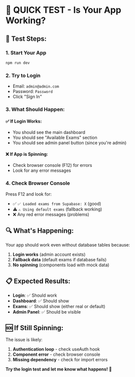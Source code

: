 # 🧪 QUICK TEST - Is Your App Working?

## 🚀 Test Steps:

### 1. **Start Your App**
```bash
npm run dev
```

### 2. **Try to Login**
- Email: `admin@admin.com`
- Password: `Password`
- Click "Sign In"

### 3. **What Should Happen:**

#### ✅ **If Login Works:**
- You should see the main dashboard
- You should see "Available Exams" section
- You should see admin panel button (since you're admin)

#### ❌ **If App is Spinning:**
- Check browser console (F12) for errors
- Look for any error messages

### 4. **Check Browser Console**
Press F12 and look for:
- ✅ `✅ Loaded exams from Supabase: X` (good)
- ⚠️ `⚠️ Using default exams` (fallback working)
- ❌ Any red error messages (problems)

## 🔍 **What's Happening:**

Your app should work even without database tables because:
1. **Login works** (admin account exists)
2. **Fallback data** (default exams if database fails)
3. **No spinning** (components load with mock data)

## 📋 **Expected Results:**

- **Login**: ✅ Should work
- **Dashboard**: ✅ Should show
- **Exams**: ✅ Should show (either real or default)
- **Admin Panel**: ✅ Should be visible

## 🆘 **If Still Spinning:**

The issue is likely:
1. **Authentication loop** - check useAuth hook
2. **Component error** - check browser console
3. **Missing dependency** - check for import errors

**Try the login test and let me know what happens!** 🎯